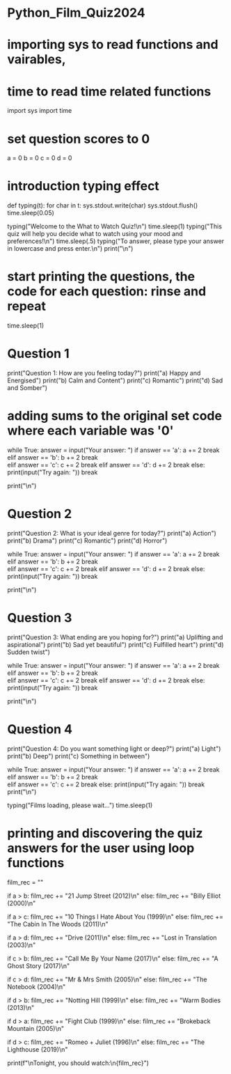 # Python_Film_Quiz2024

# importing sys to read functions and vairables,
# time to read time related functions
import sys
import time

# set question scores to 0
a = 0
b = 0
c = 0
d = 0

# introduction typing effect
def typing(t):
  for char in t:
    sys.stdout.write(char)
    sys.stdout.flush()
    time.sleep(0.05)

typing("Welcome to the What to Watch Quiz!\n")
time.sleep(1)
typing("This quiz will help you decide what to watch using your mood and preferences!\n") 
time.sleep(.5)
typing("To answer, please type your answer in lowercase and press enter.\n")
print("\n")

# start printing the questions, the code for each question: rinse and repeat
time.sleep(1)
# Question 1
print("Question 1: How are you feeling today?")
print("a) Happy and Energised")
print("b) Calm and Content")
print("c) Romantic")
print("d) Sad and Somber")

# adding sums to the original set code where each variable was '0'
while True:
  answer = input("Your answer: ")
  if answer == 'a':
    a += 2
    break
  elif answer == 'b':
    b += 2
    break  
  elif answer == 'c':
    c += 2
    break
  elif answer == 'd':
    d += 2
    break
  else:
    print(input("Try again: "))
    break

print("\n")
# Question 2
print("Question 2: What is your ideal genre for today?")
print("a) Action")
print("b) Drama")
print("c) Romantic")
print("d) Horror")

while True:
  answer = input("Your answer: ")
  if answer == 'a':
    a += 2
    break
  elif answer == 'b':
    b += 2
    break  
  elif answer == 'c':
    c += 2
    break
  elif answer == 'd':
    d += 2
    break
  else:
    print(input("Try again: "))
    break

print("\n")
# Question 3
print("Question 3: What ending are you hoping for?")
print("a) Uplifting and aspirational")
print("b) Sad yet beautiful")
print("c) Fulfilled heart")
print("d) Sudden twist")

while True:
  answer = input("Your answer: ")
  if answer == 'a':
    a += 2
    break
  elif answer == 'b':
    b += 2
    break  
  elif answer == 'c':
    c += 2
    break
  elif answer == 'd':
    d += 2
    break
  else:
    print(input("Try again: "))
    break

print("\n")
# Question 4
print("Question 4: Do you want something light or deep?")
print("a) Light")
print("b) Deep")
print("c) Something in between")

while True:
  answer = input("Your answer: ")
  if answer == 'a':
    a += 2
    break
  elif answer == 'b':
    b += 2
    break  
  elif answer == 'c':
    c += 2
    break
  else:
    print(input("Try again: "))
    break
print("\n")

typing("Films loading, please wait...")
time.sleep(1)

# printing and discovering the quiz answers for the user using loop functions
film_rec = ""

if a > b:
  film_rec += "21 Jump Street (2012)\n"
else:
  film_rec += "Billy Elliot (2000)\n"

if a > c:
  film_rec += "10 Things I Hate About You (1999)\n"
else:
  film_rec += "The Cabin In The Woods (2011)\n"

if a > d:
  film_rec += "Drive (2011)\n"
else:
  film_rec += "Lost in Translation (2003)\n"
  
if c > b:
  film_rec += "Call Me By Your Name (2017)\n"
else:
  film_rec += "A Ghost Story (2017)\n"


if c > d:
  film_rec += "Mr & Mrs Smith (2005)\n"
else:
  film_rec += "The Notebook (2004)\n"

if d > b:
  film_rec += "Notting Hill (1999)\n"
else:
  film_rec += "Warm Bodies (2013)\n"

if d > a:
  film_rec += "Fight Club (1999)\n"
else:
  film_rec += "Brokeback Mountain (2005)\n"

if d > c:
  film_rec += "Romeo + Juliet (1996)\n"
else:
  film_rec += "The Lighthouse (2019)\n"

print(f"\nTonight, you should watch:\n{film_rec}")
